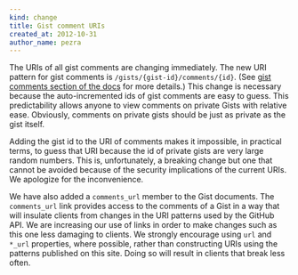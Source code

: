 ```yaml
---
kind: change
title: Gist comment URIs
created_at: 2012-10-31
author_name: pezra
---
```


The URIs of all gist comments are changing immediately. The new URI pattern for gist comments is `/gists/{gist-id}/comments/{id}`. (See [gist comments section of the docs](/v3/gists/comments/) for more details.) This change is necessary because the auto-incremented ids of gist comments are easy to guess. This predictability allows anyone to view comments on private Gists with relative ease. Obviously, comments on private gists should be just as private as the gist itself.

Adding the gist id to the URI of comments makes it impossible, in practical terms, to guess that URI because the id of private gists are very large random numbers. This is, unfortunately, a breaking change but one that cannot be avoided because of the security implications of the current URIs. We apologize for the inconvenience.

We have also added a `comments_url` member to the Gist documents. The `comments_url` link provides access to the comments of a Gist in a way that will insulate clients from changes in the URI patterns used by the GitHub API. We are increasing our use of links in order to make changes such as this one less damaging to clients. We strongly encourage using `url` and `*_url` properties, where possible, rather than constructing URIs using the patterns published on this site. Doing so will result in clients that break less often.
